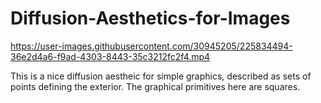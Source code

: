 # Diffusion-Aesthetics-for-Images

https://user-images.githubusercontent.com/30945205/225834494-36e2d4a6-f9ad-4303-8443-35c3212fc2f4.mp4

This is a nice diffusion aestheic for simple graphics, described as sets of points defining the exterior. The graphical primitives here are squares.




